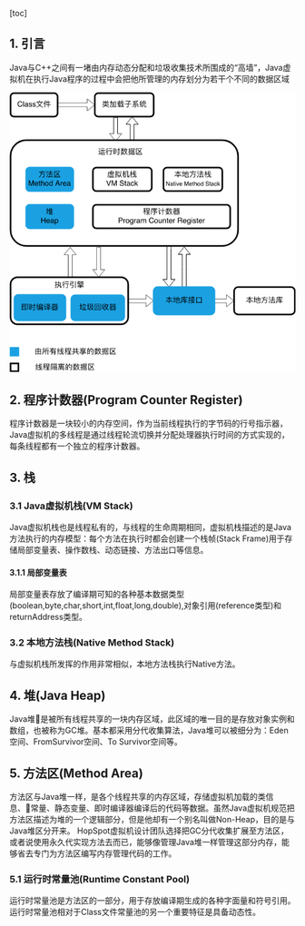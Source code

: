 [toc]
## 1. 引言
Java与C++之间有一堵由内存动态分配和垃圾收集技术所围成的“高墙”，Java虚拟机在执行Java程序的过程中会把他所管理的内存划分为若干个不同的数据区域

![Java虚拟机运行时数据区](https://raw.githubusercontent.com/little-motor/uml/master/JVMRunTime.png)

## 2. 程序计数器(Program Counter Register)
程序计数器是一块较小的内存空间，作为当前线程执行的字节码的行号指示器，Java虚拟机的多线程是通过线程轮流切换并分配处理器执行时间的方式实现的，每条线程都有一个独立的程序计数器。
## 3. 栈
### 3.1 Java虚拟机栈(VM Stack)
Java虚拟机栈也是线程私有的，与线程的生命周期相同，虚拟机栈描述的是Java方法执行的内存模型：每个方法在执行时都会创建一个栈帧(Stack Frame)用于存储局部变量表、操作数栈、动态链接、方法出口等信息。
#### 3.1.1 局部变量表
局部变量表存放了编译期可知的各种基本数据类型(boolean,byte,char,short,int,float,long,double),对象引用(reference类型)和returnAddress类型。
### 3.2 本地方法栈(Native Method Stack)
与虚拟机栈所发挥的作用非常相似，本地方法栈执行Native方法。
## 4. 堆(Java Heap)
Java堆是被所有线程共享的一块内存区域，此区域的唯一目的是存放对象实例和数组，也被称为GC堆。基本都采用分代收集算法，Java堆可以被细分为：Eden空间、FromSurvivor空间、To Survivor空间等。
## 5. 方法区(Method Area)
方法区与Java堆一样，是各个线程共享的内存区域，存储虚拟机加载的类信息、常量、静态变量、即时编译器编译后的代码等数据。虽然Java虚拟机规范把方法区描述为堆的一个逻辑部分，但是他却有一个别名叫做Non-Heap，目的是与Java堆区分开来。
HopSpot虚拟机设计团队选择把GC分代收集扩展至方法区，或者说使用永久代实现方法去而已，能够像管理Java堆一样管理这部分内存，能够省去专门为方法区编写内存管理代码的工作。
### 5.1 运行时常量池(Runtime Constant Pool)
运行时常量池是方法区的一部分，用于存放编译期生成的各种字面量和符号引用。运行时常量池相对于Class文件常量池的另一个重要特征是具备动态性。

